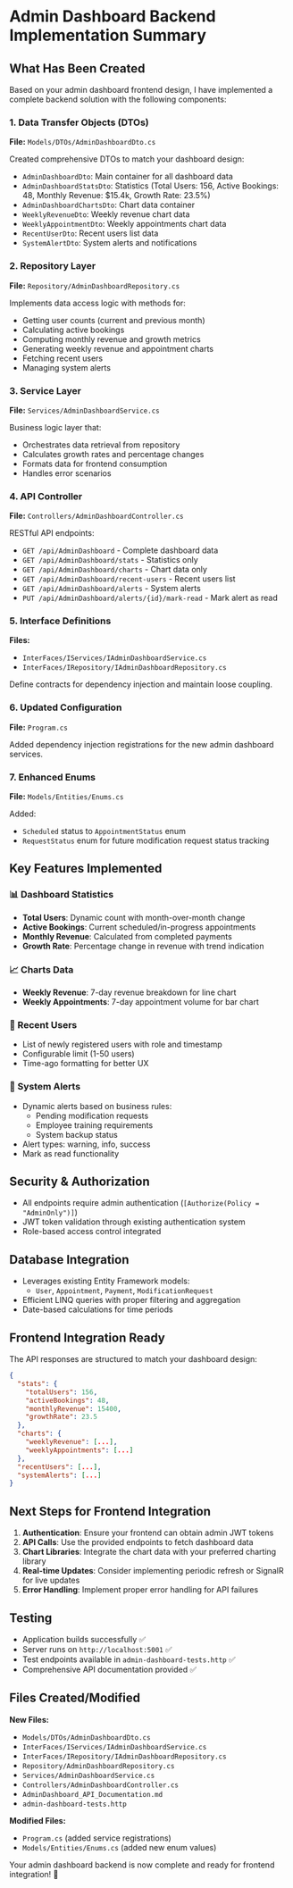 # Admin Dashboard Backend Implementation Summary

## What Has Been Created

Based on your admin dashboard frontend design, I have implemented a complete backend solution with the following components:

### 1. Data Transfer Objects (DTOs)
**File:** `Models/DTOs/AdminDashboardDto.cs`

Created comprehensive DTOs to match your dashboard design:
- `AdminDashboardDto`: Main container for all dashboard data
- `AdminDashboardStatsDto`: Statistics (Total Users: 156, Active Bookings: 48, Monthly Revenue: $15.4k, Growth Rate: 23.5%)
- `AdminDashboardChartsDto`: Chart data container
- `WeeklyRevenueDto`: Weekly revenue chart data
- `WeeklyAppointmentDto`: Weekly appointments chart data  
- `RecentUserDto`: Recent users list data
- `SystemAlertDto`: System alerts and notifications

### 2. Repository Layer
**File:** `Repository/AdminDashboardRepository.cs`

Implements data access logic with methods for:
- Getting user counts (current and previous month)
- Calculating active bookings
- Computing monthly revenue and growth metrics
- Generating weekly revenue and appointment charts
- Fetching recent users
- Managing system alerts

### 3. Service Layer
**File:** `Services/AdminDashboardService.cs`

Business logic layer that:
- Orchestrates data retrieval from repository
- Calculates growth rates and percentage changes
- Formats data for frontend consumption
- Handles error scenarios

### 4. API Controller
**File:** `Controllers/AdminDashboardController.cs`

RESTful API endpoints:
- `GET /api/AdminDashboard` - Complete dashboard data
- `GET /api/AdminDashboard/stats` - Statistics only
- `GET /api/AdminDashboard/charts` - Chart data only
- `GET /api/AdminDashboard/recent-users` - Recent users list
- `GET /api/AdminDashboard/alerts` - System alerts
- `PUT /api/AdminDashboard/alerts/{id}/mark-read` - Mark alert as read

### 5. Interface Definitions
**Files:** 
- `InterFaces/IServices/IAdminDashboardService.cs`
- `InterFaces/IRepository/IAdminDashboardRepository.cs`

Define contracts for dependency injection and maintain loose coupling.

### 6. Updated Configuration
**File:** `Program.cs`

Added dependency injection registrations for the new admin dashboard services.

### 7. Enhanced Enums
**File:** `Models/Entities/Enums.cs`

Added:
- `Scheduled` status to `AppointmentStatus` enum
- `RequestStatus` enum for future modification request status tracking

## Key Features Implemented

### 📊 Dashboard Statistics
- **Total Users**: Dynamic count with month-over-month change
- **Active Bookings**: Current scheduled/in-progress appointments
- **Monthly Revenue**: Calculated from completed payments
- **Growth Rate**: Percentage change in revenue with trend indication

### 📈 Charts Data
- **Weekly Revenue**: 7-day revenue breakdown for line chart
- **Weekly Appointments**: 7-day appointment volume for bar chart

### 👥 Recent Users
- List of newly registered users with role and timestamp
- Configurable limit (1-50 users)
- Time-ago formatting for better UX

### 🚨 System Alerts
- Dynamic alerts based on business rules:
  - Pending modification requests
  - Employee training requirements
  - System backup status
- Alert types: warning, info, success
- Mark as read functionality

## Security & Authorization

- All endpoints require admin authentication (`[Authorize(Policy = "AdminOnly")]`)
- JWT token validation through existing authentication system
- Role-based access control integrated

## Database Integration

- Leverages existing Entity Framework models:
  - `User`, `Appointment`, `Payment`, `ModificationRequest`
- Efficient LINQ queries with proper filtering and aggregation
- Date-based calculations for time periods

## Frontend Integration Ready

The API responses are structured to match your dashboard design:

```json
{
  "stats": {
    "totalUsers": 156,
    "activeBookings": 48,
    "monthlyRevenue": 15400,
    "growthRate": 23.5
  },
  "charts": {
    "weeklyRevenue": [...],
    "weeklyAppointments": [...]
  },
  "recentUsers": [...],
  "systemAlerts": [...]
}
```

## Next Steps for Frontend Integration

1. **Authentication**: Ensure your frontend can obtain admin JWT tokens
2. **API Calls**: Use the provided endpoints to fetch dashboard data
3. **Chart Libraries**: Integrate the chart data with your preferred charting library
4. **Real-time Updates**: Consider implementing periodic refresh or SignalR for live updates
5. **Error Handling**: Implement proper error handling for API failures

## Testing

- Application builds successfully ✅
- Server runs on `http://localhost:5001` ✅
- Test endpoints available in `admin-dashboard-tests.http` ✅
- Comprehensive API documentation provided ✅

## Files Created/Modified

**New Files:**
- `Models/DTOs/AdminDashboardDto.cs`
- `InterFaces/IServices/IAdminDashboardService.cs`
- `InterFaces/IRepository/IAdminDashboardRepository.cs`
- `Repository/AdminDashboardRepository.cs`
- `Services/AdminDashboardService.cs`
- `Controllers/AdminDashboardController.cs`
- `AdminDashboard_API_Documentation.md`
- `admin-dashboard-tests.http`

**Modified Files:**
- `Program.cs` (added service registrations)
- `Models/Entities/Enums.cs` (added new enum values)

Your admin dashboard backend is now complete and ready for frontend integration! 🚀
